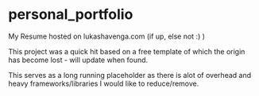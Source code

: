 # personal_portfolio


My Resume hosted on lukashavenga.com (if up, else not :) )

This project was a quick hit based on a free template of which the origin has become lost - will update when found.

This serves as a long running placeholder as there is alot of overhead and heavy frameworks/libraries I would like to reduce/remove.
